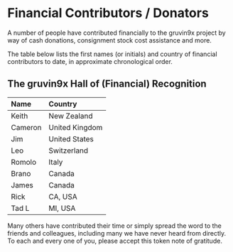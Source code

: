 # Financial Contributors / Donators #

A number of people have contributed financially to the gruvin9x project by way of cash donations, consignment stock cost assistance and more.

The table below lists the first names (or initials) and country of financial contributors to date, in approximate chronological order.

## The gruvin9x Hall of (Financial) Recognition ##

| **Name** | **Country** |
|:---------|:------------|
| Keith    | New Zealand |
| Cameron  | United Kingdom |
| Jim      | United States |
| Leo      | Switzerland |
| Romolo   | Italy       |
| Brano    | Canada      |
| James    | Canada      |
| Rick     | CA, USA     |
| Tad L    | MI, USA     |

Many others have contributed their time or simply spread the word to the friends and colleagues, including many we have never heard from directly. To each and every one of you, please accept this token note of gratitude.